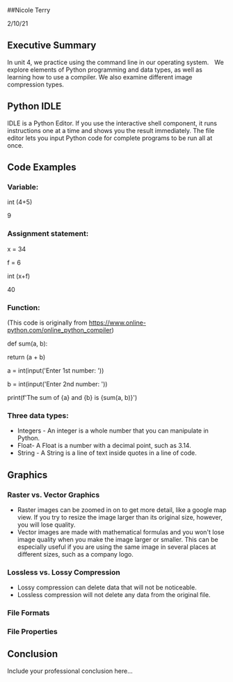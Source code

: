 
##Nicole Terry 

2/10/21

## Executive Summary

In unit 4, we practice using the  command line in our operating system.    
We explore elements of Python programming and data types, as well as learning how to use a compiler. We also examine different image compression types.


## Python IDLE

IDLE is a Python Editor. If you use the interactive shell component, it runs instructions one at a time and shows you the result immediately. The file editor lets you input Python code for complete programs to be run all at once. 

## Code Examples

### Variable:

int (4+5)

9

### Assignment statement:

x = 34

f = 6

int (x+f)

40

### Function:

(This code is originally from https://www.online-python.com/online_python_compiler)

def sum(a, b):

return (a + b)

a = int(input('Enter 1st number: '))

b = int(input('Enter 2nd number: '))

print(f'The sum of {a} and {b} is {sum(a, b)}')

### Three data types:

- Integers - An integer is a whole number that you can manipulate in Python. 
- Float-  A Float is a number with a decimal point, such as 3.14.
- String - A String is a line of text inside quotes in a line of code.

## Graphics

### Raster vs. Vector Graphics
- Raster images can be zoomed in on to get more detail, like a google map view. If you try to resize the image larger than its original size, however, you will lose quality.
- Vector images are made with mathematical formulas and you won't lose image quality when you make the image larger or smaller. This can be especially useful if you are using the same image in several places at different sizes, such as a company logo.

### Lossless vs. Lossy Compression
- Lossy compression can delete data that will not be noticeable. 
- Lossless compression will not delete any data from the original file.

### File Formats

### File Properties

## Conclusion

Include your professional conclusion here...

